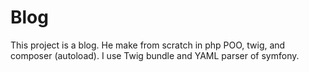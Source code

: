 # Blog

This project is a blog.
He make from scratch in php POO, twig, and composer (autoload).
I use Twig bundle and YAML parser of symfony.
